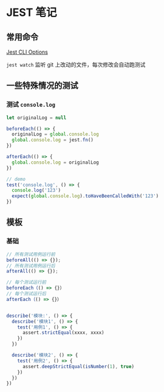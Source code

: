 # JEST 笔记

## 常用命令

[Jest CLI Options](https://jestjs.io/docs/en/cli)



`jest watch` 监听 git 上改动的文件，每次修改会自动跑测试

## 一些特殊情况的测试

### 测试 `console.log`

```js
let originalLog = null

beforeEach(() => {
  originalLog = global.console.log
  global.console.log = jest.fn()
})

afterEach(() => {
  global.console.log = originalLog
})

// demo
test('console.log', () => {
  console.log('123')
  expect(global.console.log).toHaveBeenCalledWith('123')
})
```



## 模板

### 基础

```js
// 所有测试用例运行前
beforeAll(() => {});
// 所有测试用例运行后
afterAll(() => {});

// 每个测试运行前
beforeEach（() => {}）
// 每个测试运行后
afterEach（() => {}）


describe('模块:', () => {
  describe('模块1', () => {
    test('用例1', () => {
      assert.strictEqual(xxxx, xxxx)
    })
  })

  describe('模块2', () => {
    test('用例2', () => {
      assert.deepStrictEqual(isNumber(1), true)
    })
  })
})
```

